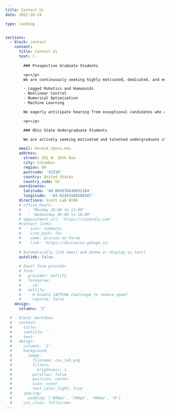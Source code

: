 ```yaml
---
title: Contact Us
date: 2022-10-24

type: landing


sections:
  - block: contact
    content:
      title: Contact Us
      text: |-
        
        ### Prospective Graduate Students

        <p></p>
        We are continuously seeking highly motivated, dedicated, and enthusiastic Master's and Ph.D. students who share research interests that align closely with ours. To be considered for a graduate student position, you must already be admitted to a graduate program at the Ohio State University. If you have any further inquiries, please feel free to email Dr. Hereid, attaching your CV and a cover letter detailing your research background. Our potential research topics encompass a wide range, including but not limited to:

        - Legged Robotics and Humanoids
        - Nonlinear Control
        - Numerical Optimization
        - Machine Learning

        We eagerly anticipate hearing from exceptional candidates who are eager to contribute to our research endeavors.

        <p></p>

        ### Ohio State Undergraduate Students

        We are actively seeking motivated and talented undergraduate students to join our team in the Cyberbotics Lab and contribute to our goals. If you are an Ohio State undergraduate student with a passion for robotics, specifically legged locomotion and autonomous control, we invite you to reach out to Prof. Hereid. Please provide your CV and a statement outlining your research interests. We look forward to hearing from you and working together towards our objectives.

      email: hereid.1@osu.edu
      address:
        street: 201 W. 19th Ave
        city: Columbus
        region: OH
        postcode: '43210'
        country: United States
        country_code: US
      coordinates:
        latitude: '40.002678438032184'
        longitude: '-83.01453188208187'
      directions: Scott Lab W198
      # office_hours:
      #   - 'Monday 10:00 to 13:00'
      #   - 'Wednesday 09:00 to 10:00'
      # appointment_url: 'https://calendly.com'
      #contact_links:
      #  - icon: comments
      #    icon_pack: fas
      #    name: Discuss on Forum
      #    link: 'https://discourse.gohugo.io'
    
      # Automatically link email and phone or display as text?
      autolink: false
    
      # Email form provider
      # form:
      #   provider: netlify
      #   formspree:
      #     id:
      #   netlify:
      #     # Enable CAPTCHA challenge to reduce spam?
      #     captcha: false
    design:
      columns: '2'

  # - block: markdown
  #   content:
  #     title:
  #     subtitle: ''
  #     text:
  #   design:
  #     columns: '2'
  #     background:
  #       image: 
  #         filename: osu_lab.png
  #         filters:
  #           brightness: 1
  #         parallax: false
  #         position: center
  #         size: cover
  #         text_color_light: true
  #     spacing:
  #       padding: ['600px', '200px', '400px', '0']
  #     css_class: fullscreen
---
```


<!-- ### Prospective Graduate Students


We are continuously seeking highly motivated, dedicated, and enthusiastic Master's and Ph.D. students who share research interests that align closely with ours. To be considered for a graduate student position, you must already be admitted to a graduate program at the Ohio State University. If you have any further inquiries, please feel free to email Dr. Hereid, attaching your CV and a cover letter detailing your research background. Our potential research topics encompass a wide range, including but not limited to:

- Legged Robotics and Humanoids
- Nonlinear Control
- Numerical Optimization
- Machine Learning

We eagerly anticipate hearing from exceptional candidates who are eager to contribute to our research endeavors.


### Ohio State Undergraduate Students

We are actively seeking motivated and talented undergraduate students to join our team in the Cyberbotics Lab and contribute to our goals. If you are an Ohio State undergraduate student with a passion for robotics, specifically legged locomotion and autonomous control, we invite you to reach out to Prof. Hereid. Please provide your CV and a statement outlining your research interests. We look forward to hearing from you and working together towards our objectives.  -->